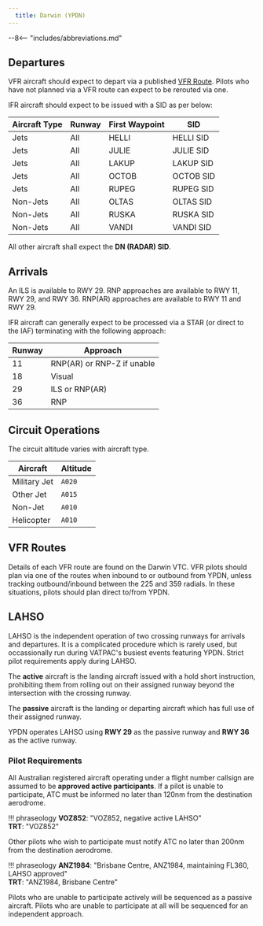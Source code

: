 ```yaml
---
  title: Darwin (YPDN)
---
```


--8<-- "includes/abbreviations.md"

## Departures
VFR aircraft should expect to depart via a published [VFR Route](#vfr-routes). Pilots who have not planned via a VFR route can expect to be rerouted via one.

IFR aircraft should expect to be issued with a SID as per below:

| Aircraft Type | Runway | First Waypoint | SID |
| --- | --- | --- | --- |
| Jets | All | HELLI | HELLI SID |
| Jets | All | JULIE | JULIE SID |
| Jets | All | LAKUP | LAKUP SID |
| Jets | All | OCTOB | OCTOB SID |
| Jets | All | RUPEG | RUPEG SID |
| Non-Jets | All | OLTAS | OLTAS SID |
| Non-Jets | All | RUSKA | RUSKA SID |
| Non-Jets | All | VANDI | VANDI SID |

All other aircraft shall expect the **DN (RADAR) SID**.

## Arrivals
An ILS is available to RWY 29. RNP approaches are available to RWY 11, RWY 29, and RWY 36. RNP(AR) approaches are available to RWY 11 and RWY 29.

IFR aircraft can generally expect to be processed via a STAR (or direct to the IAF) terminating with the following approach:

| Runway | Approach |
| --- | --- |
| 11 | RNP(AR) or RNP-Z if unable |
| 18 | Visual |
| 29 | ILS or RNP(AR) |
| 36 | RNP |

## Circuit Operations
The circuit altitude varies with aircraft type.

| Aircraft | Altitude |
| --- | --- |
| Military Jet | `A020` |
| Other Jet | `A015` |
| Non-Jet | `A010` |
| Helicopter | `A010` |

## VFR Routes
Details of each VFR route are found on the Darwin VTC. VFR pilots should plan via one of the routes when inbound to or outbound from YPDN, unless tracking outbound/inbound between the 225 and 359 radials. In these situations, pilots should plan direct to/from YPDN.

## LAHSO
LAHSO is the independent operation of two crossing runways for arrivals and departures. It is a complicated procedure which is rarely used, but occassionally run during VATPAC's busiest events featuring YPDN. Strict pilot requirements apply during LAHSO.

The **active** aircraft is the landing aircraft issued with a hold short instruction, prohibiting them from rolling out on their assigned runway beyond the intersection with the crossing runway.

The **passive** aircraft is the landing or departing aircraft which has full use of their assigned runway.

YPDN operates LAHSO using **RWY 29** as the passive runway and **RWY 36** as the active runway.

### Pilot Requirements
All Australian registered aircraft operating under a flight number callsign are assumed to be **approved active participants**. If a pilot is unable to participate, ATC must be informed no later than 120nm from the destination aerodrome.

!!! phraseology
    **VOZ852**: "VOZ852, negative active LAHSO"  
    **TRT**: "VOZ852"

Other pilots who wish to participate must notify ATC no later than 200nm from the destination aerodrome.

!!! phraseology
    **ANZ1984**: "Brisbane Centre, ANZ1984, maintaining FL360, LAHSO approved"  
    **TRT**: "ANZ1984, Brisbane Centre"

Pilots who are unable to participate actively will be sequenced as a passive aircraft. Pilots who are unable to participate at all will be sequenced for an independent approach.